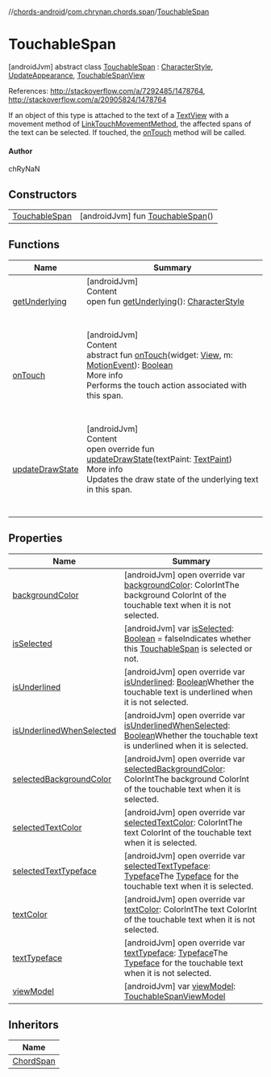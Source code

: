 //[chords-android](../../../index.md)/[com.chrynan.chords.span](../index.md)/[TouchableSpan](index.md)



# TouchableSpan  
 [androidJvm] abstract class [TouchableSpan](index.md) : [CharacterStyle](https://developer.android.com/reference/kotlin/android/text/style/CharacterStyle.html), [UpdateAppearance](https://developer.android.com/reference/kotlin/android/text/style/UpdateAppearance.html), [TouchableSpanView](../-touchable-span-view/index.md)

References: http://stackoverflow.com/a/7292485/1478764, http://stackoverflow.com/a/20905824/1478764



If an object of this type is attached to the text of a [TextView](https://developer.android.com/reference/kotlin/android/widget/TextView.html) with a movement method of [LinkTouchMovementMethod](../-link-touch-movement-method/index.md), the affected spans of the text can be selected. If touched, the [onTouch](on-touch.md) method will be called.



#### Author  


chRyNaN

   


## Constructors  
  
| | |
|---|---|
| <a name="com.chrynan.chords.span/TouchableSpan/TouchableSpan/#/PointingToDeclaration/"></a>[TouchableSpan](-touchable-span.md)| <a name="com.chrynan.chords.span/TouchableSpan/TouchableSpan/#/PointingToDeclaration/"></a> [androidJvm] fun [TouchableSpan](-touchable-span.md)()   <br>|


## Functions  
  
|  Name |  Summary | 
|---|---|
| <a name="android.text.style/CharacterStyle/getUnderlying/#/PointingToDeclaration/"></a>[getUnderlying](index.md#%5Bandroid.text.style%2FCharacterStyle%2FgetUnderlying%2F%23%2FPointingToDeclaration%2F%5D%2FFunctions%2F-1126605923)| <a name="android.text.style/CharacterStyle/getUnderlying/#/PointingToDeclaration/"></a>[androidJvm]  <br>Content  <br>open fun [getUnderlying](index.md#%5Bandroid.text.style%2FCharacterStyle%2FgetUnderlying%2F%23%2FPointingToDeclaration%2F%5D%2FFunctions%2F-1126605923)(): [CharacterStyle](https://developer.android.com/reference/kotlin/android/text/style/CharacterStyle.html)  <br><br><br>|
| <a name="com.chrynan.chords.span/TouchableSpan/onTouch/#android.view.View#android.view.MotionEvent/PointingToDeclaration/"></a>[onTouch](on-touch.md)| <a name="com.chrynan.chords.span/TouchableSpan/onTouch/#android.view.View#android.view.MotionEvent/PointingToDeclaration/"></a>[androidJvm]  <br>Content  <br>abstract fun [onTouch](on-touch.md)(widget: [View](https://developer.android.com/reference/kotlin/android/view/View.html), m: [MotionEvent](https://developer.android.com/reference/kotlin/android/view/MotionEvent.html)): [Boolean](https://kotlinlang.org/api/latest/jvm/stdlib/kotlin/-boolean/index.html)  <br>More info  <br>Performs the touch action associated with this span.  <br><br><br>|
| <a name="com.chrynan.chords.span/TouchableSpan/updateDrawState/#android.text.TextPaint/PointingToDeclaration/"></a>[updateDrawState](update-draw-state.md)| <a name="com.chrynan.chords.span/TouchableSpan/updateDrawState/#android.text.TextPaint/PointingToDeclaration/"></a>[androidJvm]  <br>Content  <br>open override fun [updateDrawState](update-draw-state.md)(textPaint: [TextPaint](https://developer.android.com/reference/kotlin/android/text/TextPaint.html))  <br>More info  <br>Updates the draw state of the underlying text in this span.  <br><br><br>|


## Properties  
  
|  Name |  Summary | 
|---|---|
| <a name="com.chrynan.chords.span/TouchableSpan/backgroundColor/#/PointingToDeclaration/"></a>[backgroundColor](background-color.md)| <a name="com.chrynan.chords.span/TouchableSpan/backgroundColor/#/PointingToDeclaration/"></a> [androidJvm] open override var [backgroundColor](background-color.md): ColorIntThe background ColorInt of the touchable text when it is not selected.   <br>|
| <a name="com.chrynan.chords.span/TouchableSpan/isSelected/#/PointingToDeclaration/"></a>[isSelected](is-selected.md)| <a name="com.chrynan.chords.span/TouchableSpan/isSelected/#/PointingToDeclaration/"></a> [androidJvm] var [isSelected](is-selected.md): [Boolean](https://kotlinlang.org/api/latest/jvm/stdlib/kotlin/-boolean/index.html) = falseIndicates whether this [TouchableSpan](index.md) is selected or not.   <br>|
| <a name="com.chrynan.chords.span/TouchableSpan/isUnderlined/#/PointingToDeclaration/"></a>[isUnderlined](is-underlined.md)| <a name="com.chrynan.chords.span/TouchableSpan/isUnderlined/#/PointingToDeclaration/"></a> [androidJvm] open override var [isUnderlined](is-underlined.md): [Boolean](https://kotlinlang.org/api/latest/jvm/stdlib/kotlin/-boolean/index.html)Whether the touchable text is underlined when it is not selected.   <br>|
| <a name="com.chrynan.chords.span/TouchableSpan/isUnderlinedWhenSelected/#/PointingToDeclaration/"></a>[isUnderlinedWhenSelected](is-underlined-when-selected.md)| <a name="com.chrynan.chords.span/TouchableSpan/isUnderlinedWhenSelected/#/PointingToDeclaration/"></a> [androidJvm] open override var [isUnderlinedWhenSelected](is-underlined-when-selected.md): [Boolean](https://kotlinlang.org/api/latest/jvm/stdlib/kotlin/-boolean/index.html)Whether the touchable text is underlined when it is selected.   <br>|
| <a name="com.chrynan.chords.span/TouchableSpan/selectedBackgroundColor/#/PointingToDeclaration/"></a>[selectedBackgroundColor](selected-background-color.md)| <a name="com.chrynan.chords.span/TouchableSpan/selectedBackgroundColor/#/PointingToDeclaration/"></a> [androidJvm] open override var [selectedBackgroundColor](selected-background-color.md): ColorIntThe background ColorInt of the touchable text when it is selected.   <br>|
| <a name="com.chrynan.chords.span/TouchableSpan/selectedTextColor/#/PointingToDeclaration/"></a>[selectedTextColor](selected-text-color.md)| <a name="com.chrynan.chords.span/TouchableSpan/selectedTextColor/#/PointingToDeclaration/"></a> [androidJvm] open override var [selectedTextColor](selected-text-color.md): ColorIntThe text ColorInt of the touchable text when it is selected.   <br>|
| <a name="com.chrynan.chords.span/TouchableSpan/selectedTextTypeface/#/PointingToDeclaration/"></a>[selectedTextTypeface](selected-text-typeface.md)| <a name="com.chrynan.chords.span/TouchableSpan/selectedTextTypeface/#/PointingToDeclaration/"></a> [androidJvm] open override var [selectedTextTypeface](selected-text-typeface.md): [Typeface](https://developer.android.com/reference/kotlin/android/graphics/Typeface.html)The [Typeface](https://developer.android.com/reference/kotlin/android/graphics/Typeface.html) for the touchable text when it is selected.   <br>|
| <a name="com.chrynan.chords.span/TouchableSpan/textColor/#/PointingToDeclaration/"></a>[textColor](text-color.md)| <a name="com.chrynan.chords.span/TouchableSpan/textColor/#/PointingToDeclaration/"></a> [androidJvm] open override var [textColor](text-color.md): ColorIntThe text ColorInt of the touchable text when it is not selected.   <br>|
| <a name="com.chrynan.chords.span/TouchableSpan/textTypeface/#/PointingToDeclaration/"></a>[textTypeface](text-typeface.md)| <a name="com.chrynan.chords.span/TouchableSpan/textTypeface/#/PointingToDeclaration/"></a> [androidJvm] open override var [textTypeface](text-typeface.md): [Typeface](https://developer.android.com/reference/kotlin/android/graphics/Typeface.html)The [Typeface](https://developer.android.com/reference/kotlin/android/graphics/Typeface.html) for the touchable text when it is not selected.   <br>|
| <a name="com.chrynan.chords.span/TouchableSpan/viewModel/#/PointingToDeclaration/"></a>[viewModel](view-model.md)| <a name="com.chrynan.chords.span/TouchableSpan/viewModel/#/PointingToDeclaration/"></a> [androidJvm] var [viewModel](view-model.md): [TouchableSpanViewModel](../-touchable-span-view-model/index.md)   <br>|


## Inheritors  
  
|  Name | 
|---|
| <a name="com.chrynan.chords.span/ChordSpan///PointingToDeclaration/"></a>[ChordSpan](../-chord-span/index.md)|

